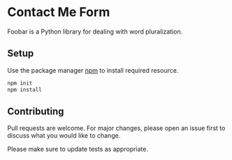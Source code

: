# Contact Me Form

Foobar is a Python library for dealing with word pluralization.

## Setup

Use the package manager [npm](https://www.npmjs.com/) to install required resource.

```bash
npm init
npm install
```

## Contributing
Pull requests are welcome. For major changes, please open an issue first to discuss what you would like to change.

Please make sure to update tests as appropriate.